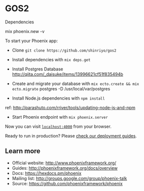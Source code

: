 # GOS2

Dependencies

  mix phoenix.new -v

To start your Phoenix app:

  * Clone
  `git clone https://github.com/shinriyo/gos2`

  * Install dependencies with `mix deps.get`

  * Install Postgres Database
  http://qiita.com/_daisuke/items/13996621cf51f835494b

  * Create and migrate your database with `mix ecto.create && mix ecto.migrate`
  postgres -D /usr/local/var/postgres

  * Install Node.js dependencies with `npm install`

  ref: http://parashuto.com/rriver/tools/updating-node-js-and-npm

  * Start Phoenix endpoint with `mix phoenix.server`

Now you can visit [`localhost:4000`](http://localhost:4000) from your browser.

Ready to run in production? Please [check our deployment guides](http://www.phoenixframework.org/docs/deployment).

## Learn more

  * Official website: http://www.phoenixframework.org/
  * Guides: http://phoenixframework.org/docs/overview
  * Docs: https://hexdocs.pm/phoenix
  * Mailing list: http://groups.google.com/group/phoenix-talk
  * Source: https://github.com/phoenixframework/phoenix
